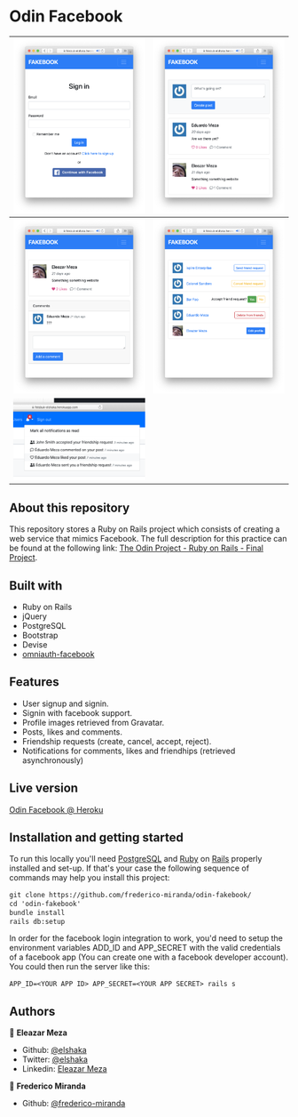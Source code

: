 # Odin Facebook

| ![screenshot #001](screenshot-001.png)  | ![screenshot #002](screenshot-002.png)  
| ------------- | ------------- |
| ![screenshot #003](screenshot-003.png)  | ![screenshot #003](screenshot-004.png)  |
| ![screenshot #005](screenshot-005.png)  |

## About this repository

This repository stores a Ruby on Rails project which consists of creating a web service that mimics Facebook. The full description for this practice can be found at the following link: [The Odin Project - Ruby on Rails - Final Project](https://www.theodinproject.com/courses/ruby-on-rails/lessons/final-project).

## Built with

- Ruby on Rails
- jQuery
- PostgreSQL
- Bootstrap
- Devise
- [omniauth-facebook](https://github.com/simi/omniauth-facebook)

## Features

- User signup and signin.
- Signin with facebook support.
- Profile images retrieved from Gravatar.
- Posts, likes and comments.
- Friendship requests (create, cancel, accept, reject).
- Notifications for comments, likes and friendhips (retrieved asynchronously)

## Live version

[Odin Facebook @ Heroku](https://feisbuk-elshaka.herokuapp.com)

## Installation and getting started

To run this locally you'll need [PostgreSQL](https://www.postgresql.org/) and [Ruby](ruby-lang.org) on [Rails](rubyonrails.org) properly installed and set-up. If that's your case the following sequence of commands may help you install this project:

```
git clone https://github.com/frederico-miranda/odin-fakebook/
cd 'odin-fakebook'
bundle install
rails db:setup
```

In order for the facebook login integration to work, you'd need to setup the environment variables ADD_ID and APP_SECRET with the valid credentials of a facebook app (You can create one with a facebook developer account). You could then run the server like this:

```
APP_ID=<YOUR APP ID> APP_SECRET=<YOUR APP SECRET> rails s
```

## Authors

👤 **Eleazar Meza**

- Github: [@elshaka](https://github.com/elshaka)
- Twitter: [@elshaka](https://twitter.com/elshaka)
- Linkedin: [Eleazar Meza](https://www.linkedin.com/in/elshaka/)

👤 **Frederico Miranda**

- Github: [@frederico-miranda](https://github.com/frederico-miranda/)
